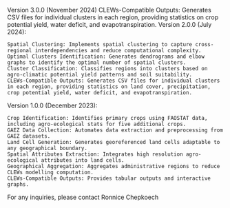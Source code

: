 


Version 3.0.0 (November 2024)
CLEWs-Compatible Outputs: Generates CSV files for individual clusters in each region, providing statistics on  crop potential yield, water deficit, and evapotranspiration.
Version 2.0.0 (July 2024):

    Spatial Clustering: Implements spatial clustering to capture cross-regional interdependencies and reduce computational complexity.
    Optimal Clusters Identification: Generates dendrograms and elbow graphs to identify the optimal number of spatial clusters.
    Cluster Classification: Classifies regions into clusters based on agro-climatic potential yield patterns and soil suitability.
    CLEWs-Compatible Outputs: Generates CSV files for individual clusters in each region, providing statistics on land cover, precipitation, crop potential yield, water deficit, and evapotranspiration.

Version 1.0.0 (December 2023):

    Crop Identification: Identifies primary crops using FAOSTAT data, including agro-ecological stats for five additional crops.
    GAEZ Data Collection: Automates data extraction and preprocessing from GAEZ datasets.
    Land Cell Generation: Generates georeferenced land cells adaptable to any geographical boundary.
    Spatial Attributes Extraction: Integrates high resolution agro-ecological attributes into land cells.
    Geographical Aggregation: Aggregates administrative regions to reduce CLEWs modelling computation.
    CLEWs-Compatible Outputs: Provides tabular outputs and interactive graphs.





For any inquiries, please contact Ronnice Chepkoech
